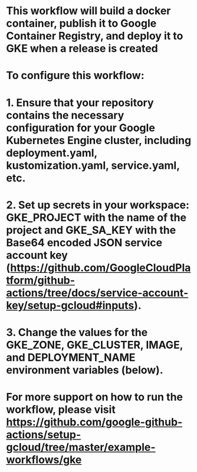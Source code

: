# This workflow will build a docker container, publish it to Google Container Registry, and deploy it to GKE when a release is created
#
# To configure this workflow:
#
# 1. Ensure that your repository contains the necessary configuration for your Google Kubernetes Engine cluster, including deployment.yaml, kustomization.yaml, service.yaml, etc.
#
# 2. Set up secrets in your workspace: GKE_PROJECT with the name of the project and GKE_SA_KEY with the Base64 encoded JSON service account key (https://github.com/GoogleCloudPlatform/github-actions/tree/docs/service-account-key/setup-gcloud#inputs).
#
# 3. Change the values for the GKE_ZONE, GKE_CLUSTER, IMAGE, and DEPLOYMENT_NAME environment variables (below).
#
# For more support on how to run the workflow, please visit https://github.com/google-github-actions/setup-gcloud/tree/master/example-workflows/gke
